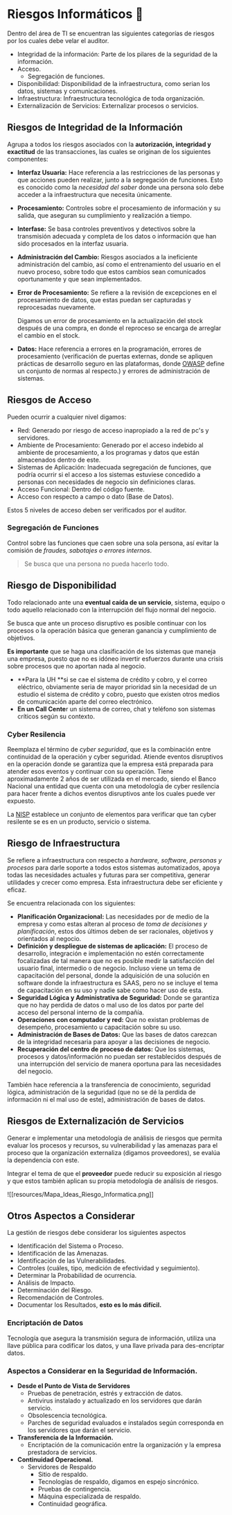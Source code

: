 # Riesgos Informáticos 🔐

Dentro del área de TI se encuentran las siguientes categorías de riesgos por los cuales debe velar el auditor.

* Integridad de la información: Parte de los pilares de la seguridad de la información.
* Acceso.
  * Segregación de funciones.
* Disponibilidad: Disponibilidad de la infraestructura, como serian los datos, sistemas y comunicaciones.
* Infraestructura: Infraestructura tecnológica de toda organización.
* Externalización de Servicios: Externalizar procesos o servicios.

## Riesgos de Integridad de la Información

Agrupa a todos los riesgos asociados con la **autorización, integridad y exactitud** de las transacciones, las cuales se originan de los siguientes componentes:

* **Interfaz Usuaria:** Hace referencia a las restricciones de las personas y que acciones pueden realizar, junto a la segregación de funciones. Esto es conocido como la *necesidad del saber* donde una persona solo debe acceder a la infraestructura que necesita únicamente.
* **Procesamiento:** Controles sobre el procesamiento de información y su salida, que aseguran su cumplimiento y realización a tiempo.
* **Interfase:** Se basa controles preventivos y detectivos sobre la transmisión adecuada y completa de los datos o información que han sido procesados en la interfaz usuaria.
* **Administración del Cambio:** Riesgos asociados a la ineficiente administración del cambio, así como el entrenamiento del usuario en el nuevo proceso, sobre todo que estos cambios sean comunicados oportunamente y que sean implementados.
* **Error de Procesamiento:** Se refiere a la revisión de excepciones en el procesamiento de datos, que estas puedan ser capturadas y reprocesadas nuevamente.

  Digamos un error de procesamiento en la actualización del stock después de una compra, en donde el reproceso se encarga de arreglar el cambio en el stock.
* **Datos:** Hace referencia a errores en la programación, errores de procesamiento (verificación de puertas externas, donde se apliquen prácticas de desarrollo seguro en las plataformas, donde [OWASP](https://en.wikipedia.org/wiki/OWASP) define un conjunto de normas al respecto.) y errores de administración de sistemas.

## Riesgos de Acceso

Pueden ocurrir a cualquier nivel digamos:

* Red: Generado por riesgo de acceso inapropiado a la red de pc's y servidores.
* Ambiente de Procesamiento: Generado por el acceso indebido al ambiente de procesamiento, a los programas y datos que están almacenados dentro de este.
* Sistemas de Aplicación: Inadecuada segregación de funciones, que podría ocurrir si el acceso a los sistemas estuviese concedido a personas con necesidades de negocio sin definiciones claras.
* Acceso Funcional: Dentro del código fuente.
* Acceso con respecto a campo o dato (Base de Datos).

Estos 5 niveles de acceso deben ser verificados por el auditor.

### Segregación de Funciones

Control sobre las funciones que caen sobre una sola persona, así evitar la comisión de *fraudes, sabotajes o errores internos*.

> Se busca que una persona no pueda hacerlo todo.

## Riesgo de Disponibilidad

Todo relacionado ante una **eventual caída de un servicio**, sistema, equipo o todo aquello relacionado con la interrupción del flujo normal del negocio.

Se busca que ante un proceso disruptivo es posible continuar con los procesos o la operación básica que generan ganancia y cumplimiento de objetivos.

**Es importante** que se haga una clasificación de los sistemas que maneja una empresa, puesto que no es idóneo invertir esfuerzos durante una crisis sobre procesos que no aportan nada al negocio.

* \*\*Para la UH \*\*si se cae el sistema de crédito y cobro, y el correo eléctrico, obviamente seria de mayor prioridad sin la necesidad de un estudio el sistema de crédito y cobro, puesto que existen otros medios de comunicación aparte del correo electrónico.
* **En un Call Cente**r un sistema de correo, chat y teléfono son sistemas críticos según su contexto.

### Cyber Resilencia

Reemplaza el término de *cyber seguridad*, que es la combinación entre continuidad de la operación y cyber seguridad. Atiende eventos disruptivos en la operación donde se garantiza que la empresa está preparada para atender esos eventos y continuar con su operación. Tiene aproximadamente 2 años de ser utilizada en el mercado, siendo el Banco Nacional una entidad que cuenta con una metodología de cyber resilencia para hacer frente a dichos eventos disruptivos ante los cuales puede ver expuesto.

La [NISP](https://en.wikipedia.org/wiki/National_Industrial_Security_Program) establece un conjunto de elementos para verificar que tan cyber resilente se es en un producto, servicio o sistema.

## Riesgo de Infraestructura

Se refiere a infraestructura con respecto a *hardware, software, personas y procesos* para darle soporte a todos estos sistemas automatizados, apoya todas las necesidades actuales y futuras para ser competitiva, generar utilidades y crecer como empresa. Esta infraestructura debe ser eficiente y eficaz.

Se encuentra relacionada con los siguientes:

* **Planificación Organizacional:** Las necesidades por de medio de la empresa y como estas alteran al proceso de *toma de decisiones y planificación*, estos dos últimos deben de ser racionales, objetivos y orientados al negocio.
* **Definición y despliegue de sistemas de aplicación:** El proceso de desarrollo, integración e implementación no estén correctamente focalizadas de tal manera que no es posible medir la satisfacción del usuario final, intermedio o de negocio. Incluso viene un tema de capacitación del personal, donde la adquisición de una solución en software donde la infraestructura es SAAS, pero no se incluye el tema de capacitación en su uso y nadie sabe como hacer uso de esta.
* **Seguridad Lógica y Administrativa de Seguridad:** Donde se garantiza que no hay perdida de datos o mal uso de los datos por parte del acceso del personal interno de la compañía.
* **Operaciones con computador y red:** Que no existan problemas de desempeño, procesamiento u capacitación sobre su uso.
* **Administración de Bases de Datos:** Que las bases de datos carezcan de la integridad necesaria para apoyar a las decisiones de negocio.
* **Recuperación del centro de proceso de datos:** Que los sistemas, procesos y datos/información no puedan ser restablecidos después de una interrupción del servicio de manera oportuna para las necesidades del negocio.

También hace referencia a la transferencia de conocimiento, seguridad lógica, administración de la seguridad (que no se dé la perdida de información ni el mal uso de este), administración de bases de datos.

## Riesgos de Externalización de Servicios

Generar e implementar una metodología de análisis de riesgos que permita evaluar los procesos y recursos, su vulnerabilidad y las amenazas para el proceso que la organización externaliza (digamos proveedores), se evalúa la dependencia con este.

Integrar el tema de que el **proveedor** puede reducir su exposición al riesgo y que estos también aplican su propia metodología de análisis de riesgos.

![[resources/Mapa_Ideas_Riesgo_Informatica.png]]

## Otros Aspectos a Considerar

La gestión de riesgos debe considerar los siguientes aspectos

* Identificación del Sistema o Proceso.
* Identificación de las Amenazas.
* Identificación de las Vulnerabilidades.
* Controles (cuáles, tipo, medición de efectividad y seguimiento).
* Determinar la Probabilidad de ocurrencia.
* Análisis de Impacto.
* Determinación del Riesgo.
* Recomendación de Controles.
* Documentar los Resultados, **esto es lo más difícil.**

### Encriptación de Datos

Tecnología que asegura la transmisión segura de información, utiliza una llave pública para codificar los datos, y una llave privada para des-encriptar datos.

### Aspectos a Considerar en la Seguridad de Información.

* **Desde el Punto de Vista de Servidores**
  * Pruebas de penetración, estrés y extracción de datos.
  * Antivirus instalado y actualizado en los servidores que darán servicio.
  * Obsolescencia tecnológica.
  * Parches de seguridad evaluados e instalados según corresponda en los servidores que darán el servicio.
* **Transferencia de la Información.**
  * Encriptación de la comunicación entre la organización y la empresa prestadora de servicios.
* **Continuidad Operacional.**
  * Servidores de Respaldo
    * Sitio de respaldo.
    * Tecnologías de respaldo, digamos en espejo sincrónico.
    * Pruebas de contingencia.
    * Máquina especializada de respaldo.
    * Continuidad geográfica.